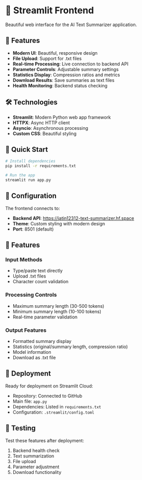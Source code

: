 # 🎨 Streamlit Frontend

Beautiful web interface for the AI Text Summarizer application.

## 🌟 Features

- **Modern UI**: Beautiful, responsive design
- **File Upload**: Support for .txt files
- **Real-time Processing**: Live connection to backend API
- **Parameter Controls**: Adjustable summary settings
- **Statistics Display**: Compression ratios and metrics
- **Download Results**: Save summaries as text files
- **Health Monitoring**: Backend status checking

## 🛠️ Technologies

- **Streamlit**: Modern Python web app framework
- **HTTPX**: Async HTTP client
- **Asyncio**: Asynchronous processing
- **Custom CSS**: Beautiful styling

## 🚀 Quick Start

```bash
# Install dependencies
pip install -r requirements.txt

# Run the app
streamlit run app.py
```

## 🔧 Configuration

The frontend connects to:
- **Backend API**: https://jatin12312-text-summarizer.hf.space
- **Theme**: Custom styling with modern design
- **Port**: 8501 (default)

## 📱 Features

### Input Methods
- Type/paste text directly
- Upload .txt files
- Character count validation

### Processing Controls
- Maximum summary length (30-500 tokens)
- Minimum summary length (10-100 tokens)
- Real-time parameter validation

### Output Features
- Formatted summary display
- Statistics (original/summary length, compression ratio)
- Model information
- Download as .txt file

## 🎯 Deployment

Ready for deployment on Streamlit Cloud:
- Repository: Connected to GitHub
- Main file: `app.py`
- Dependencies: Listed in `requirements.txt`
- Configuration: `.streamlit/config.toml`

## 🧪 Testing

Test these features after deployment:
1. Backend health check
2. Text summarization
3. File upload
4. Parameter adjustment
5. Download functionality

